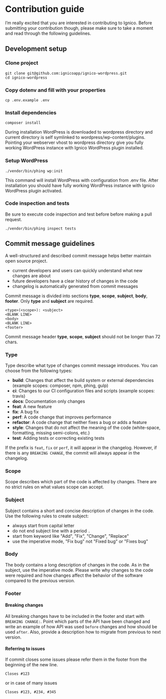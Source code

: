 # Contribution guide
I’m really excited that you are interested in contributing to Ignico. Before submitting your contribution though, please make sure to take a moment and read through the following guidelines.

## Development setup

### Clone project
```
git clone git@github.com:ignicoapp/ignico-wordpress.git
cd ignico-wordpress
```

### Copy dotenv and fill with your properties
```
cp .env.example .env
```

### Install dependencies
```
composer install
```
During installation WordPress is downloaded to wordpress directory and current directory is self symlinked to wordpress/wp-content/plugins. Pointing your webserver vhost to wordpress directory give you fully working WordPress instance with Ignico WordPress plugin installed.

### Setup WordPress
```
./vendor/bin/phing wp:init
```

This command will install WordPress with configuration from .env file. After installation you should have fully working WordPress instance with Ignico WordPress plugin activated.

### Code inspection and tests
Be sure to execute code inspection and test before before making a pull request.
```
./vendor/bin/phing inspect tests
```

## Commit message guidelines
A well-structured and described commit message helps better maintain open source project.

* current developers and users can quickly understand what new changes are about
* future developers have a clear history of changes in the code
* changelog is automatically generated from commit messages

Commit message is divided into sections **type**, **scope**, **subject**, **body**, **footer**. Only **type** and **subject** are required.

```
<type>(<scope>): <subject>
<BLANK LINE>
<body>
<BLANK LINE>
<footer>
```

Commit message header **type**, **scope**, **subject** should not be longer than 72 chars.

### Type
Type describe what type of changes commit message introduces. You can choose from the following types:

* **build**: Changes that affect the build system or external dependencies (example scopes: composer, npm, phing, gulp)
* **ci**: Changes to our CI configuration files and scripts (example scopes: travis)
* **docs**: Documentation only changes
* **feat**: A new feature
* **fix**: A bug fix
* **perf**: A code change that improves performance
* **refactor**: A code change that neither fixes a bug or adds a feature
* **style**: Changes that do not affect the meaning of the code (white-space, formatting, missing semi-colons, etc.)
* **test**: Adding tests or correcting existing tests

If the prefix is `feat`, `fix` or `perf`, it will appear in the changelog. However, if there is any `BREAKING CHANGE`, the commit will always appear in the changelog.

### Scope
Scope describes which part of the code is affected by changes. There are no strict rules on what values scope can accept.

### Subject
Subject contains a short and concise description of changes in the code. Use the following rules to create subject:
* always start from capital letter
* do not end subject line with a period `.`
* start from keyword like "Add", "Fix", "Change", "Replace"
* use the imperative mode, "Fix bug" not "Fixed bug" or "Fixes bug"

### Body
The body contains a long description of changes in the code. As in the subject, use the imperative mode. Please write why changes to the code were required and how changes affect the behavior of the software compared to the previous version.

### Footer

#### Breaking changes
All breaking changes have to be included in the footer and start with `BREAKING CHANGE:`. Point which parts of the API have been changed and write an example of how API was used `before` changes and how should be used `after`. Also, provide a description how to migrate from previous to next version.

#### Referring to issues
If commit closes some issues please refer them in the footer from the beginning of the new line.

```
Closes #123
```

or in case of many issues

```
Closes #123, #234, #345
```
